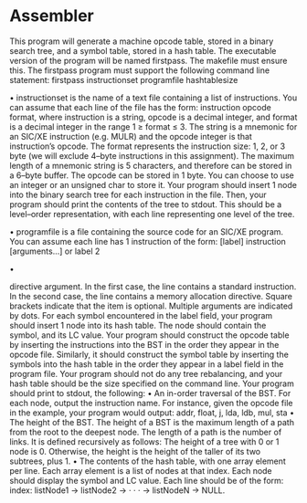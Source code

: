 # Assembler
This program will generate a machine opcode table, stored in a binary search
tree, and a symbol table, stored in a hash table. The executable version of the program will be
named firstpass. The makefile must ensure this. The firstpass program must support the
following command line statement:
firstpass instructionset programfile hashtablesize

• instructionset is the name of a text file containing a list of instructions. You can assume
that each line of the file has the form: instruction opcode format, where instruction
is a string, opcode is a decimal integer, and format is a decimal integer in the range 1 ≥
format ≤ 3. The string is a mnemonic for an SIC/XE instruction (e.g. MULR) and the
opcode integer is that instruction’s opcode. The format represents the instruction size: 1,
2, or 3 byte (we will exclude 4–byte instructions in this assignment). The maximum length
of a mnemonic string is 5 characters, and therefore can be stored in a 6–byte buffer. The
opcode can be stored in 1 byte. You can choose to use an integer or an unsigned char to store
it. Your program should insert 1 node into the binary search tree for each instruction in the
file. Then, your program should print the contents of the tree to stdout. This should be a
level–order representation, with each line representing one level of the tree.

• programfile is a file containing the source code for an SIC/XE program. You can assume
each line has 1 instruction of the form: [label] instruction [arguments...] or label
2

•

directive argument. In the first case, the line contains a standard instruction. In the
second case, the line contains a memory allocation directive. Square brackets indicate that
the item is optional. Multiple arguments are indicated by dots. For each symbol encountered
in the label field, your program should insert 1 node into its hash table. The node should
contain the symbol, and its LC value.
Your program should construct the opcode table by inserting the instructions into the BST in the
order they appear in the opcode file. Similarly, it should construct the symbol table by inserting
the symbols into the hash table in the order they appear in a label field in the program file. Your
program should not do any tree rebalancing, and your hash table should be the size specified on
the command line.
Your program should print to stdout, the following:
• An in-order traversal of the BST. For each node, output the instruction name. For
instance, given the opcode file in the example, your program would output: addr, float,
j, lda, ldb, mul, sta
• The height of the BST. The height of a BST is the maximum length of a path from the root
to the deepest node. The length of a path is the number of links. It is defined recursively as
follows: The height of a tree with 0 or 1 node is 0. Otherwise, the height is the height of the
taller of its two subtrees, plus 1.
• The contents of the hash table, with one array element per line. Each array element is a list
of nodes at that index. Each node should display the symbol and LC value. Each line should
be of the form: index: listNode1 → listNode2 → · · · → listNodeN → NULL.
